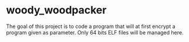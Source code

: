 # woody_woodpacker
The goal of this project is to code a program that will at first encrypt a program given as parameter. Only 64 bits ELF files will be managed here.
